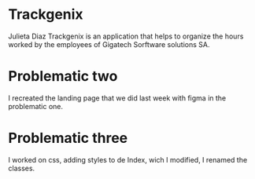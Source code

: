# Trackgenix
Julieta Diaz
Trackgenix is ​​an application that helps to organize the hours worked by the employees of Gigatech Sorftware solutions SA.

# Problematic two
I recreated the landing page that we did last week with figma in the problematic one.

# Problematic three
I worked on css, adding styles to de Index, wich I modified, I renamed the classes.